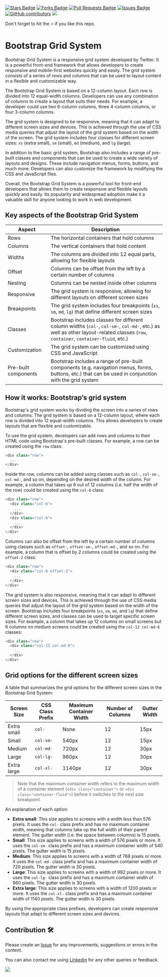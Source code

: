 <a href="https://github.com/drshahizan/learn-php/stargazers"><img src="https://img.shields.io/github/stars/drshahizan/learn-php" alt="Stars Badge"/></a>
<a href="https://github.com/drshahizan/learn-php/network/members"><img src="https://img.shields.io/github/forks/drshahizan/learn-php" alt="Forks Badge"/></a>
<a href="https://github.com/drshahizan/learn-php/pulls"><img src="https://img.shields.io/github/issues-pr/drshahizan/learn-php" alt="Pull Requests Badge"/></a>
<a href="https://github.com/drshahizan/learn-php/issues"><img src="https://img.shields.io/github/issues/drshahizan/learn-php" alt="Issues Badge"/></a>
<a href="https://github.com/drshahizan/learn-php/graphs/contributors"><img alt="GitHub contributors" src="https://img.shields.io/github/contributors/drshahizan/learn-php?color=2b9348"></a>
![](https://visitor-badge.glitch.me/badge?page_id=drshahizan/learn-php)

Don't forget to hit the :star: if you like this repo.

# Bootstrap Grid System

Bootstrap Grid System is a responsive grid system developed by Twitter. It is a powerful front-end framework that allows developers to create responsive and mobile-first websites quickly and easily. The grid system consists of a series of rows and columns that can be used to layout content in a flexible and customizable way.

The Bootstrap Grid System is based on a 12-column layout. Each row is divided into 12 equal-width columns. Developers can use any combination of columns to create a layout that suits their needs. For example, a developer could use two 6-column columns, three 4-column columns, or four 3-column columns.

The grid system is designed to be responsive, meaning that it can adapt to different screen sizes and devices. This is achieved through the use of CSS media queries that adjust the layout of the grid system based on the width of the screen. The grid system includes four classes for different screen sizes: `xs` (extra small), `sm` (small), `md` (medium), and `lg` (large).

In addition to the basic grid system, Bootstrap also includes a range of pre-built classes and components that can be used to create a wide variety of layouts and designs. These include navigation menus, forms, buttons, and much more. Developers can also customize the framework by modifying the CSS and JavaScript files.

Overall, the Bootstrap Grid System is a powerful tool for front-end developers that allows them to create responsive and flexible layouts quickly and easily. Its popularity and widespread adoption make it a valuable skill for anyone looking to work in web development.

## Key aspects of the Bootstrap Grid System

| Aspect | Description |
|--------|-------------|
| Rows   | The horizontal containers that hold columns |
| Columns | The vertical containers that hold content |
| Widths  | The columns are divided into 12 equal parts, allowing for flexible layouts |
| Offset  | Columns can be offset from the left by a certain number of columns |
| Nesting | Columns can be nested inside other columns |
| Responsive | The grid system is responsive, allowing for different layouts on different screen sizes |
| Breakpoints | The grid system includes four breakpoints (`xs`, `sm`, `md`, `lg`) that define different screen sizes |
| Classes | Bootstrap includes classes for different column widths (`col-`, `col-sm-`, `col-md-`, etc.) as well as other layout-related classes (`row`, `container`, `container-fluid`, etc.) |
| Customization | The grid system can be customized using CSS and JavaScript |
| Pre-built components | Bootstrap includes a range of pre-built components (e.g. navigation menus, forms, buttons, etc.) that can be used in conjunction with the grid system |

## How it works: Bootstrap’s grid system 
Bootstrap's grid system works by dividing the screen into a series of rows and columns. The grid system is based on a 12-column layout, where each row is divided into 12 equal-width columns. This allows developers to create layouts that are flexible and customizable.

To use the grid system, developers can add rows and columns to their HTML code using Bootstrap's pre-built classes. For example, a row can be created using the `row` class:

```javascript
<div class="row">
  ...
</div>
```

Inside the row, columns can be added using classes such as `col-`, `col-sm-`, `col-md-`, and so on, depending on the desired width of the column. For example, a column that takes up 6 out of 12 columns (i.e. half the width of the row) could be created using the `col-6` class:

```javascript
<div class="row">
  <div class="col-6">
    ...
  </div>
  <div class="col-6">
    ...
  </div>
</div>
```

Columns can also be offset from the left by a certain number of columns using classes such as `offset-`, `offset-sm-`, `offset-md-`, and so on. For example, a column that is offset by 2 columns could be created using the `offset-2` class:

```javascript
<div class="row">
  <div class="col-6 offset-2">
    ...
  </div>
</div>
```

The grid system is also responsive, meaning that it can adapt to different screen sizes and devices. This is achieved through the use of CSS media queries that adjust the layout of the grid system based on the width of the screen. Bootstrap includes four breakpoints (`xs`, `sm`, `md`, and `lg`) that define different screen sizes, and classes can be used to target specific screen sizes. For example, a column that takes up 12 columns on small screens but 6 columns on medium screens could be created using the `col-12 col-md-6` classes:

```javascript
<div class="row">
  <div class="col-12 col-md-6">
    ...
  </div>
</div>
```

## Grid options for the different screen sizes
A table that summarizes the grid options for the different screen sizes in the Bootstrap Grid System:

| Screen Size | CSS Class Prefix | Maximum Container Width | Number of Columns | Gutter Width |
|-------------|-----------------|-------------------------|-------------------|--------------|
| Extra small | `col-`          | None                    | 12                | 15px         |
| Small       | `col-sm-`       | 540px                   | 12                | 15px         |
| Medium      | `col-md-`       | 720px                   | 12                | 30px         |
| Large       | `col-lg-`       | 960px                   | 12                | 30px         |
| Extra large | `col-xl-`       | 1140px                  | 12                | 30px         |

> Note that the maximum container width refers to the maximum width of a container element (`<div class="container">` or `<div class="container-fluid">`) before it switches to the next size breakpoint.

An explanation of each option:

- **Extra small**: This size applies to screens with a width less than 576 pixels. It uses the `col-` class prefix and has no maximum container width, meaning that columns take up the full width of their parent element. The gutter width (i.e. the space between columns) is 15 pixels.
- **Small**: This size applies to screens with a width of 576 pixels or more. It uses the `col-sm-` class prefix and has a maximum container width of 540 pixels. The gutter width is 15 pixels.
- **Medium**: This size applies to screens with a width of 768 pixels or more. It uses the `col-md-` class prefix and has a maximum container width of 720 pixels. The gutter width is 30 pixels.
- **Large**: This size applies to screens with a width of 992 pixels or more. It uses the `col-lg-` class prefix and has a maximum container width of 960 pixels. The gutter width is 30 pixels.
- **Extra large**: This size applies to screens with a width of 1200 pixels or more. It uses the `col-xl-` class prefix and has a maximum container width of 1140 pixels. The gutter width is 30 pixels.

By using the appropriate class prefixes, developers can create responsive layouts that adapt to different screen sizes and devices.

## Contribution 🛠️
Please create an [Issue](https://github.com/drshahizan/learn-php/issues) for any improvements, suggestions or errors in the content.

You can also contact me using [Linkedin](https://www.linkedin.com/in/drshahizan/) for any other queries or feedback.

![](https://visitor-badge.glitch.me/badge?page_id=drshahizan)
